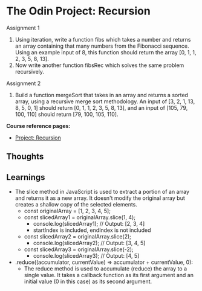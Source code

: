 # The Odin Project: Recursion
Assignment 1
1. Using iteration, write a function fibs which takes a number and returns an array containing that many numbers from the Fibonacci sequence. Using an example input of 8, this function should return the array [0, 1, 1, 2, 3, 5, 8, 13].
2. Now write another function fibsRec which solves the same problem recursively.

Assignment 2
1. Build a function mergeSort that takes in an array and returns a sorted array, using a recursive merge sort methodology. An input of [3, 2, 1, 13, 8, 5, 0, 1] should return [0, 1, 1, 2, 3, 5, 8, 13], and an input of [105, 79, 100, 110] should return [79, 100, 105, 110].


**Course reference pages:**
- [Project: Recursion](https://www.theodinproject.com/lessons/javascript-recursion)

## Thoughts

## Learnings
- The slice method in JavaScript is used to extract a portion of an array and returns it as a new array. It doesn't modify the original array but creates a shallow copy of the selected elements.
  - const originalArray = [1, 2, 3, 4, 5];
  - const slicedArray1 = originalArray.slice(1, 4);
    - console.log(slicedArray1); // Output: [2, 3, 4]
    - startIndex is included, endIndex is not included
  - const slicedArray2 = originalArray.slice(2);
    - console.log(slicedArray2); // Output: [3, 4, 5]
  - const slicedArray3 = originalArray.slice(-2);
    - console.log(slicedArray3); // Output: [4, 5]
- .reduce((accumulator, currentValue) => accumulator + currentValue, 0):
  - The reduce method is used to accumulate (reduce) the array to a single value. It takes a callback function as its first argument and an initial value (0 in this case) as its second argument.


